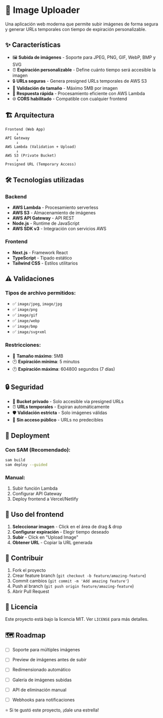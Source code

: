 # 📸 Image Uploader

Una aplicación web moderna que permite subir imágenes de forma segura y generar URLs temporales con tiempo de expiración personalizable.

## ✨ Características

- 🖼️ **Subida de imágenes** - Soporte para JPEG, PNG, GIF, WebP, BMP y SVG
- ⏰ **Expiración personalizable** - Define cuánto tiempo será accesible la imagen
- 🔒 **URLs seguras** - Genera presigned URLs temporales de AWS S3
- 📏 **Validación de tamaño** - Máximo 5MB por imagen
- 🚀 **Respuesta rápida** - Procesamiento eficiente con AWS Lambda
- 🌐 **CORS habilitado** - Compatible con cualquier frontend

## 🏗️ Arquitectura

```
Frontend (Web App) 
     ↓
API Gateway
     ↓
AWS Lambda (Validation + Upload)
     ↓
AWS S3 (Private Bucket)
     ↓
Presigned URL (Temporary Access)
```

## 🛠️ Tecnologías utilizadas

### Backend
- **AWS Lambda** - Procesamiento serverless
- **AWS S3** - Almacenamiento de imágenes
- **AWS API Gateway** - API REST
- **Node.js** - Runtime de JavaScript
- **AWS SDK v3** - Integración con servicios AWS

### Frontend
- **Next.js** - Framework React
- **TypeScript** - Tipado estático
- **Tailwind CSS** - Estilos utilitarios

## ⚠️ Validaciones

### Tipos de archivo permitidos:
- ✅ `image/jpeg`, `image/jpg`
- ✅ `image/png`
- ✅ `image/gif`
- ✅ `image/webp`
- ✅ `image/bmp`
- ✅ `image/svg+xml`

### Restricciones:
- 📏 **Tamaño máximo**: 5MB
- 🕐 **Expiración mínima**: 5 minutos
- 🕐 **Expiración máxima**: 604800 segundos (7 días)

## 🔒 Seguridad

- 🔐 **Bucket privado** - Solo accesible via presigned URLs
- ⏰ **URLs temporales** - Expiran automáticamente
- 🛡️ **Validación estricta** - Solo imágenes válidas
- 🚫 **Sin acceso público** - URLs no predecibles

## 🚀 Deployment

### Con SAM (Recomendado):
```bash
sam build
sam deploy --guided
```

### Manual:
1. Subir función Lambda
2. Configurar API Gateway
3. Deploy frontend a Vercel/Netlify

## 🎨 Uso del frontend

1. **Seleccionar imagen** - Click en el área de drag & drop
2. **Configurar expiración** - Elegir tiempo deseado
3. **Subir** - Click en "Upload Image"
4. **Obtener URL** - Copiar la URL generada

## 🤝 Contribuir

1. Fork el proyecto
2. Crear feature branch (`git checkout -b feature/amazing-feature`)
3. Commit cambios (`git commit -m 'Add amazing feature'`)
4. Push al branch (`git push origin feature/amazing-feature`)
5. Abrir Pull Request

## 📄 Licencia

Este proyecto está bajo la licencia MIT. Ver `LICENSE` para más detalles.

## 🗺️ Roadmap

- [ ] Soporte para múltiples imágenes
- [ ] Preview de imágenes antes de subir
- [ ] Redimensionado automático
- [ ] Galería de imágenes subidas
- [ ] API de eliminación manual
- [ ] Webhooks para notificaciones


⭐ Si te gustó este proyecto, ¡dale una estrella!